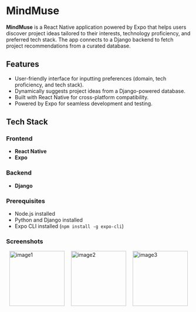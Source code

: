 # MindMuse

**MindMuse** is a React Native application powered by Expo that helps users discover project ideas tailored to their interests, technology proficiency, and preferred tech stack. The app connects to a Django backend to fetch project recommendations from a curated database.

## Features

- User-friendly interface for inputting preferences (domain, tech proficiency, and tech stack).
- Dynamically suggests project ideas from a Django-powered database.
- Built with React Native for cross-platform compatibility.
- Powered by Expo for seamless development and testing.

## Tech Stack

### Frontend
- **React Native**
- **Expo**

### Backend
- **Django**



### Prerequisites
- Node.js installed
- Python and Django installed
- Expo CLI installed (`npm install -g expo-cli`)

### Screenshots
<div style="display: flex; justify-content: space-around; flex-wrap: wrap;">
  <img src="https://github.com/user-attachments/assets/446f4976-f02f-4f27-bebf-6360bf98a5ec" alt="image1" width="150"">
  <img src="https://github.com/user-attachments/assets/d5cbbe83-da93-4d88-a781-62dd2f5452b1" alt="image2" width="150"">
  <img src="https://github.com/user-attachments/assets/461295d3-97e2-4647-87ec-a220a3cc7c93" alt="image3" width="150"">
</div>
